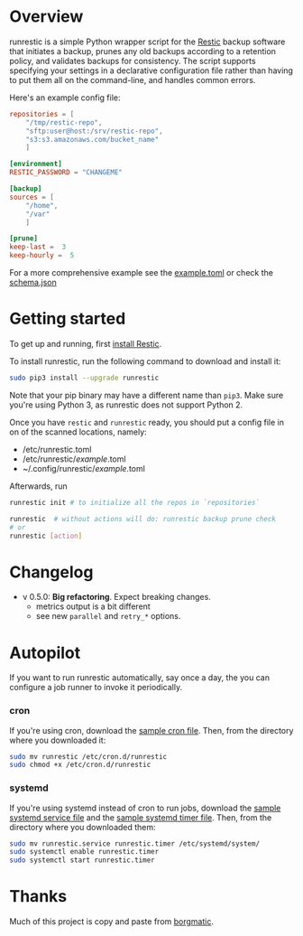 # Overview

runrestic is a simple Python wrapper script for the
[Restic](https://restic.net/) backup software that initiates a backup,
prunes any old backups according to a retention policy, and validates backups
for consistency. The script supports specifying your settings in a declarative
configuration file rather than having to put them all on the command-line, and
handles common errors.

Here's an example config file:

```toml
repositories = [
    "/tmp/restic-repo",
    "sftp:user@host:/srv/restic-repo",
    "s3:s3.amazonaws.com/bucket_name"
    ]

[environment]
RESTIC_PASSWORD = "CHANGEME"

[backup]
sources = [
    "/home",
    "/var"
    ]

[prune]
keep-last =  3
keep-hourly =  5
```

For a more comprehensive example see the [example.toml](https://github.com/andreasnuesslein/runrestic/blob/master/example.toml) or check the [schema.json](https://github.com/andreasnuesslein/runrestic/blob/master/runrestic/config/schema.json)

# Getting started

To get up and running, first [install Restic](https://restic.net/#installation). 

To install runrestic, run the following command to download and install it:

```bash
sudo pip3 install --upgrade runrestic
```

Note that your pip binary may have a different name than `pip3`. Make sure
you're using Python 3, as runrestic does not support Python 2.

Once you have `restic` and `runrestic` ready, you should put a config file in on of the scanned locations, namely:

- /etc/runrestic.toml
- /etc/runrestic/*example*.toml
- ~/.config/runrestic/*example*.toml

Afterwards, run 

```bash
runrestic init # to initialize all the repos in `repositories`

runrestic  # without actions will do: runrestic backup prune check
# or
runrestic [action]
```

# Changelog
* v 0.5.0: **Big refactoring**. Expect breaking changes.
    * metrics output is a bit different
    * see new `parallel` and `retry_*` options. 
# Autopilot

If you want to run runrestic automatically, say once a day, the you can
configure a job runner to invoke it periodically.

### cron

If you're using cron, download the [sample cron file](https://raw.githubusercontent.com/andreasnuesslein/runrestic/master/sample/cron/runrestic).
Then, from the directory where you downloaded it:

```bash
sudo mv runrestic /etc/cron.d/runrestic
sudo chmod +x /etc/cron.d/runrestic
```


### systemd

If you're using systemd instead of cron to run jobs, download the [sample systemd service file](https://raw.githubusercontent.com/andreasnuesslein/runrestic/master/sample/systemd/runrestic.service)
and the [sample systemd timer file](https://raw.githubusercontent.com/andreasnuesslein/runrestic/master/sample/systemd/runrestic.timer).
Then, from the directory where you downloaded them:

```bash
sudo mv runrestic.service runrestic.timer /etc/systemd/system/
sudo systemctl enable runrestic.timer
sudo systemctl start runrestic.timer
```


# Thanks
Much of this project is copy and paste from [borgmatic](https://github.com/witten/borgmatic/).
